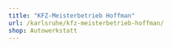 ```yaml
---
title: "KFZ-Meisterbetrieb Hoffman"
url: /karlsruhe/kfz-meisterbetrieb-hoffman/
shop: Autowerkstatt
---
```

